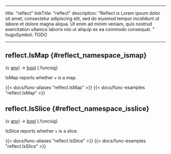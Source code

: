 




---
title: "reflect"
linkTitle: "reflect"
description: "Reflect is Lorem ipsum dolor sit amet, consectetur adipiscing elit, sed do eiusmod tempor incididunt ut labore et dolore magna aliqua. Ut enim ad minim veniam, quis nostrud exercitation ullamco laboris nisi ut aliquip ex ea commodo consequat. "
hugoSymbol: TODO




---















## reflect.IsMap {#reflect_namespace_ismap}

\(v [any](/documentation/reference/gotypes/#any)\) → [bool](/documentation/reference/gotypes/#bool)
{.funcsig}


IsMap reports whether `v` is a map.

{{< docs/func-aliases "reflect.IsMap" >}}
{{< docs/func-examples "reflect.IsMap" >}}







## reflect.IsSlice {#reflect_namespace_isslice}

\(v [any](/documentation/reference/gotypes/#any)\) → [bool](/documentation/reference/gotypes/#bool)
{.funcsig}


IsSlice reports whether `v` is a slice.

{{< docs/func-aliases "reflect.IsSlice" >}}
{{< docs/func-examples "reflect.IsSlice" >}}





